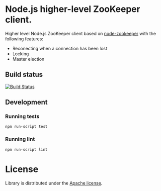 # Node.js higher-level ZooKeeper client.

Higher level Node.js ZooKeeper client based on
[node-zookeeper](https://github.com/yfinkelstein/node-zookeeper) with the
following features:

* Reconecting when a connection has been lost
* Locking
* Master election

## Build status

[![Build Status](https://secure.travis-ci.org/racker/node-zookeeper-client.png)](http://travis-ci.org/racker/node-zookeeper-client)

## Development

### Running tests

`npm run-script test`

### Running lint

`npm run-script lint`

# License

Library is distributed under the [Apache license](http://www.apache.org/licenses/LICENSE-2.0.html).
